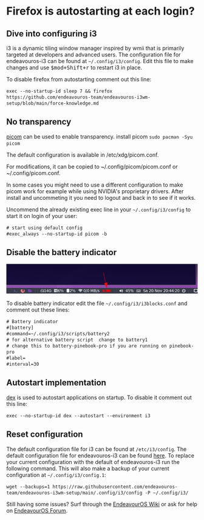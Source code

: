 # Firefox is autostarting at each login?

## Dive into configuring i3

i3 is a dynamic tiling window manager inspired by wmii that is primarily targeted at developers and advanced users. The configuration file for endeavouros-i3 can be found at `~/.config/i3/config`. Edit this file to make changes and use <kbd>$mod+Shift+r</kbd> to restart i3 in place.
 
To disable firefox from autostarting comment out this line:

```
exec --no-startup-id sleep 7 && firefox https://github.com/endeavouros-team/endeavouros-i3wm-setup/blob/main/force-knowledge.md
```

## No transparency

[picom](https://wiki.archlinux.org/title/Picom) can be used to enable transparency. 
install picom `sudo pacman -Syu picom`

The default configuration is available in /etc/xdg/picom.conf. 

For modifications, it can be copied to ~/.config/picom/picom.conf or ~/.config/picom.conf. 

In some cases you might need to use a different configuration to make picom work for example while using NVIDIA's proprietary drivers.
After install and uncommeting it you need to logout and back in to see if it works.

Uncommend the already existing exec line in your `~/.config/i3/config` to start it on login of your user:

```
# start using default config 
#exec_always --no-startup-id picom -b
```


## Disable the battery indicator

![alt text](https://raw.githubusercontent.com/endeavouros-team/screenshots/master/battery-red-i3.png "no-battery?")

To disable battery indicator edit the file `~/.config/i3/i3blocks.conf` and comment out these lines:

```
# Battery indicator
#[battery]
#command=~/.config/i3/scripts/battery2
# for alternative battery script  change to battery1
# change this to battery-pinebook-pro if you are running on pinebook-pro
#label=
#interval=30
```

## Autostart implementation

[dex](https://man.archlinux.org/man/community/dex/dex.1.en) is used to autostart applications on startup. To disable it comment out this line:

```
exec --no-startup-id dex --autostart --environment i3
```

## Reset configuration

The default configuration file for i3 can be found at `/etc/i3/config`. The default configuration file for endeavouros-i3 can be found [here](https://raw.githubusercontent.com/endeavouros-team/endeavouros-i3wm-setup/main/etc/skel/.config/i3/config). To replace your current configuration with the default of endeavouros-i3 run the following command. This will also make a backup of your current configuration at `~/.config/i3/config.1`:

```
wget --backups=1 https://raw.githubusercontent.com/endeavouros-team/endeavouros-i3wm-setup/main/.config/i3/config -P ~/.config/i3/
```

Still having some issues? Surf through the [EndeavourOS Wiki](https://discovery.endeavouros.com/window-tiling-managers/i3-wm/2021/03/) or ask for help on [EndeavourOS Forum](https://forum.endeavouros.com/).
